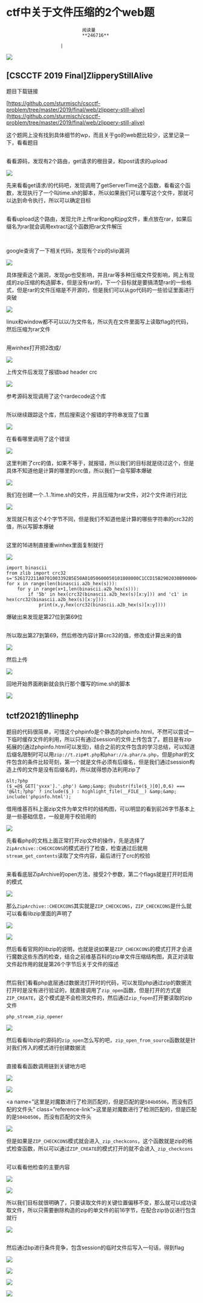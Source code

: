 
# ctf中关于文件压缩的2个web题


                                阅读量   
                                **246716**
                            
                        |
                        
                                                                                    



[![](https://p1.ssl.qhimg.com/t01bdc831b2c1ce0e3c.png)](https://p1.ssl.qhimg.com/t01bdc831b2c1ce0e3c.png)



## [CSCCTF 2019 Final]ZlipperyStillAlive

<a class="reference-link" name="%E9%A2%98%E7%9B%AE%E4%B8%8B%E8%BD%BD%E9%93%BE%E6%8E%A5"></a>题目下载链接

[https://github.com/sturmisch/cscctf-problem/tree/master/2019/final/web/zlippery-still-alive](https://github.com/sturmisch/cscctf-problem/tree/master/2019/final/web/zlippery-still-alive)

<a class="reference-link" name="%E8%BF%99%E4%B8%AA%E9%A2%98%E7%BD%91%E4%B8%8A%E6%B2%A1%E6%9C%89%E6%89%BE%E5%88%B0%E5%85%B7%E4%BD%93%E7%BB%86%E8%8A%82%E7%9A%84wp%EF%BC%8C%E8%80%8C%E4%B8%94%E5%85%B3%E4%BA%8Ego%E7%9A%84web%E9%A2%98%E6%AF%94%E8%BE%83%E5%B0%91%EF%BC%8C%E8%BF%99%E9%87%8C%E8%AE%B0%E5%BD%95%E4%B8%80%E4%B8%8B%EF%BC%8C%E7%9C%8B%E7%9C%8B%E9%A2%98%E7%9B%AE"></a>这个题网上没有找到具体细节的wp，而且关于go的web题比较少，这里记录一下，看看题目

[![](data:image/png;base64,iVBORw0KGgoAAAANSUhEUgAAAAEAAAABCAYAAAAfFcSJAAAAAXNSR0IArs4c6QAAAARnQU1BAACxjwv8YQUAAAAJcEhZcwAADsQAAA7EAZUrDhsAAAANSURBVBhXYzh8+PB/AAffA0nNPuCLAAAAAElFTkSuQmCC)](https://p1.ssl.qhimg.com/t016ed321b1828fa566.jpg)

<a class="reference-link" name="%E7%9C%8B%E7%9C%8B%E6%BA%90%E7%A0%81%EF%BC%8C%E5%8F%91%E7%8E%B0%E6%9C%892%E4%B8%AA%E8%B7%AF%E7%94%B1%EF%BC%8Cget%E8%AF%B7%E6%B1%82%E7%9A%84%E6%A0%B9%E7%9B%AE%E5%BD%95%EF%BC%8C%E5%92%8Cpost%E8%AF%B7%E6%B1%82%E7%9A%84upload"></a>看看源码，发现有2个路由，get请求的根目录，和post请求的upload

[![](https://p3.ssl.qhimg.com/t01e59971170e3658fc.jpg)](https://p3.ssl.qhimg.com/t01e59971170e3658fc.jpg)

<a class="reference-link" name="%E5%85%88%E6%9D%A5%E7%9C%8B%E7%9C%8Bget%E8%AF%B7%E6%B1%82/%E7%9A%84%E4%BB%A3%E7%A0%81%E5%90%A7%EF%BC%8C%E5%8F%91%E7%8E%B0%E8%B0%83%E7%94%A8%E4%BA%86getServerTime%E8%BF%99%E4%B8%AA%E5%87%BD%E6%95%B0%EF%BC%8C%E7%9C%8B%E7%9C%8B%E8%BF%99%E4%B8%AA%E5%87%BD%E6%95%B0%EF%BC%8C%E5%8F%91%E7%8E%B0%E6%89%A7%E8%A1%8C%E4%BA%86%E4%B8%80%E4%B8%AA%E5%8F%ABtime.sh%E7%9A%84%E8%84%9A%E6%9C%AC%EF%BC%8C%E6%89%80%E4%BB%A5%E5%A6%82%E6%9E%9C%E6%88%91%E4%BB%AC%E5%8F%AF%E4%BB%A5%E8%A6%86%E5%86%99%E8%BF%99%E4%B8%AA%E6%96%87%E4%BB%B6%EF%BC%8C%E9%82%A3%E5%B0%B1%E5%8F%AF%E4%BB%A5%E8%BE%BE%E5%88%B0%E5%91%BD%E4%BB%A4%E6%89%A7%E8%A1%8C%EF%BC%8C%E6%89%80%E4%BB%A5%E5%8F%AF%E4%BB%A5%E7%A1%AE%E5%AE%9A%E7%9B%AE%E6%A0%87"></a>先来看看get请求/的代码吧，发现调用了getServerTime这个函数，看看这个函数，发现执行了一个叫time.sh的脚本，所以如果我们可以覆写这个文件，那就可以达到命令执行，所以可以确定目标

[![](data:image/png;base64,iVBORw0KGgoAAAANSUhEUgAAAAEAAAABCAYAAAAfFcSJAAAAAXNSR0IArs4c6QAAAARnQU1BAACxjwv8YQUAAAAJcEhZcwAADsQAAA7EAZUrDhsAAAANSURBVBhXYzh8+PB/AAffA0nNPuCLAAAAAElFTkSuQmCC)](https://p0.ssl.qhimg.com/t017b55a89463d9cea6.jpg)

<a class="reference-link" name="%E7%9C%8B%E7%9C%8Bupload%E8%BF%99%E4%B8%AA%E8%B7%AF%E7%94%B1%EF%BC%8C%E5%8F%91%E7%8E%B0%E5%85%81%E8%AE%B8%E4%B8%8A%E4%BC%A0rar%E5%92%8Cpng%E5%92%8Cjpg%E6%96%87%E4%BB%B6%EF%BC%8C%E9%87%8D%E7%82%B9%E6%94%BE%E5%9C%A8rar%EF%BC%8C%E5%A6%82%E6%9E%9C%E5%90%8E%E7%BC%80%E5%90%8D%E4%B8%BArar%E5%B0%B1%E4%BC%9A%E8%B0%83%E7%94%A8extract%E8%BF%99%E4%B8%AA%E5%87%BD%E6%95%B0%E6%8A%8Arar%E6%96%87%E4%BB%B6%E8%A7%A3%E5%8E%8B"></a>看看upload这个路由，发现允许上传rar和png和jpg文件，重点放在rar，如果后缀名为rar就会调用extract这个函数把rar文件解压

[![](data:image/png;base64,iVBORw0KGgoAAAANSUhEUgAAAAEAAAABCAYAAAAfFcSJAAAAAXNSR0IArs4c6QAAAARnQU1BAACxjwv8YQUAAAAJcEhZcwAADsQAAA7EAZUrDhsAAAANSURBVBhXYzh8+PB/AAffA0nNPuCLAAAAAElFTkSuQmCC)](https://p0.ssl.qhimg.com/t01ec2479d73369bd86.jpg)

[![](data:image/png;base64,iVBORw0KGgoAAAANSUhEUgAAAAEAAAABCAYAAAAfFcSJAAAAAXNSR0IArs4c6QAAAARnQU1BAACxjwv8YQUAAAAJcEhZcwAADsQAAA7EAZUrDhsAAAANSURBVBhXYzh8+PB/AAffA0nNPuCLAAAAAElFTkSuQmCC)](https://p3.ssl.qhimg.com/t01716a4fb914839e53.jpg)

<a class="reference-link" name="google%E6%9F%A5%E8%AF%A2%E4%BA%86%E4%B8%80%E4%B8%8B%E7%9B%B8%E5%85%B3%E4%BB%A3%E7%A0%81%EF%BC%8C%E5%8F%91%E7%8E%B0%E6%9C%89%E4%B8%AAzip%E7%9A%84slip%E6%BC%8F%E6%B4%9E"></a>google查询了一下相关代码，发现有个zip的slip漏洞

[![](https://p1.ssl.qhimg.com/t01e53a6c41b1661ddc.jpg)](https://p1.ssl.qhimg.com/t01e53a6c41b1661ddc.jpg)

<a class="reference-link" name="%E5%85%B7%E4%BD%93%E6%90%9C%E7%B4%A2%E8%BF%99%E4%B8%AA%E6%BC%8F%E6%B4%9E%EF%BC%8C%E5%8F%91%E7%8E%B0go%E4%B9%9F%E5%8F%97%E5%BD%B1%E5%93%8D%EF%BC%8C%E5%B9%B6%E4%B8%94rar%E7%AD%89%E5%A4%9A%E7%A7%8D%E5%8E%8B%E7%BC%A9%E6%96%87%E4%BB%B6%E5%8F%97%E5%BD%B1%E5%93%8D%EF%BC%8C%E7%BD%91%E4%B8%8A%E6%9C%89%E7%8E%B0%E6%88%90%E7%9A%84zip%E5%8E%8B%E7%BC%A9%E7%9A%84%E6%9E%84%E9%80%A0%E8%84%9A%E6%9C%AC%EF%BC%8C%E4%BD%86%E6%98%AF%E6%B2%A1%E6%9C%89rar%E7%9A%84%EF%BC%8C%E4%B8%8B%E4%B8%80%E4%B8%AA%E7%9B%AE%E6%A0%87%E5%B0%B1%E6%98%AF%E8%A6%81%E6%90%9E%E6%B8%85%E6%A5%9Arar%E7%9A%84%E4%B8%80%E4%BA%9B%E6%A0%BC%E5%BC%8F%EF%BC%8C%E4%BD%86%E6%98%AFrar%E7%9A%84%E6%96%87%E4%BB%B6%E5%8E%8B%E7%BC%A9%E6%98%AF%E4%B8%8D%E5%BC%80%E6%BA%90%E7%9A%84%EF%BC%8C%E4%BD%86%E6%98%AF%E6%88%91%E4%BB%AC%E5%8F%AF%E4%BB%A5%E4%BB%8Ego%E4%BB%A3%E7%A0%81%E7%9A%84%E4%B8%80%E4%BA%9B%E9%AA%8C%E8%AF%81%E9%87%8C%E9%9D%A2%E8%BF%9B%E8%A1%8C%E7%AA%81%E7%A0%B4"></a>具体搜索这个漏洞，发现go也受影响，并且rar等多种压缩文件受影响，网上有现成的zip压缩的构造脚本，但是没有rar的，下一个目标就是要搞清楚rar的一些格式，但是rar的文件压缩是不开源的，但是我们可以从go代码的一些验证里面进行突破

[![](https://p5.ssl.qhimg.com/t01509f57994123daab.jpg)](https://p5.ssl.qhimg.com/t01509f57994123daab.jpg)

<a class="reference-link" name="linux%E5%92%8Cwindow%E9%83%BD%E4%B8%8D%E5%8F%AF%E4%BB%A5%E4%BB%A5/%E4%B8%BA%E6%96%87%E4%BB%B6%E5%90%8D%EF%BC%8C%E6%89%80%E4%BB%A5%E5%85%88%E5%9C%A8%E6%96%87%E4%BB%B6%E9%87%8C%E9%9D%A2%E5%86%99%E4%B8%8A%E8%AF%BB%E5%8F%96flag%E7%9A%84%E4%BB%A3%E7%A0%81%EF%BC%8C%E7%84%B6%E5%90%8E%E5%8E%8B%E7%BC%A9%E4%B8%BArar%E6%96%87%E4%BB%B6"></a>linux和window都不可以以/为文件名，所以先在文件里面写上读取flag的代码，然后压缩为rar文件

[![](data:image/png;base64,iVBORw0KGgoAAAANSUhEUgAAAAEAAAABCAYAAAAfFcSJAAAAAXNSR0IArs4c6QAAAARnQU1BAACxjwv8YQUAAAAJcEhZcwAADsQAAA7EAZUrDhsAAAANSURBVBhXYzh8+PB/AAffA0nNPuCLAAAAAElFTkSuQmCC)](https://p1.ssl.qhimg.com/t01f1b3fe85a798d448.jpg)

<a class="reference-link" name="%E7%94%A8winhex%E6%89%93%E5%BC%80%E6%8A%8A2%E6%94%B9%E6%88%90/"></a>用winhex打开把2改成/

[![](https://p5.ssl.qhimg.com/t01fd386cd622ca4208.jpg)](https://p5.ssl.qhimg.com/t01fd386cd622ca4208.jpg)

<a class="reference-link" name="%E4%B8%8A%E4%BC%A0%E6%96%87%E4%BB%B6%E5%90%8E%E5%8F%91%E7%8E%B0%E4%BA%86%E6%8A%A5%E9%94%99bad%20header%20crc"></a>上传文件后发现了报错bad header crc

[![](https://p0.ssl.qhimg.com/t01aae215ad5a098e74.jpg)](https://p0.ssl.qhimg.com/t01aae215ad5a098e74.jpg)

<a class="reference-link" name="%E5%8F%82%E8%80%83%E6%BA%90%E7%A0%81%E5%8F%91%E7%8E%B0%E8%B0%83%E7%94%A8%E4%BA%86%E8%BF%99%E4%B8%AArardecode%E8%BF%99%E4%B8%AA%E5%BA%93"></a>参考源码发现调用了这个rardecode这个库

[![](data:image/png;base64,iVBORw0KGgoAAAANSUhEUgAAAAEAAAABCAYAAAAfFcSJAAAAAXNSR0IArs4c6QAAAARnQU1BAACxjwv8YQUAAAAJcEhZcwAADsQAAA7EAZUrDhsAAAANSURBVBhXYzh8+PB/AAffA0nNPuCLAAAAAElFTkSuQmCC)](https://p3.ssl.qhimg.com/t014845ff1baec32d82.jpg)

<a class="reference-link" name="%E6%89%80%E4%BB%A5%E7%BB%A7%E7%BB%AD%E8%B7%9F%E8%B8%AA%E8%BF%99%E4%B8%AA%E5%BA%93%EF%BC%8C%E7%84%B6%E5%90%8E%E6%90%9C%E7%B4%A2%E8%BF%99%E4%B8%AA%E6%8A%A5%E9%94%99%E7%9A%84%E5%AD%97%E7%AC%A6%E4%B8%B2%E5%8F%91%E7%8E%B0%E4%BA%86%E4%BD%8D%E7%BD%AE"></a>所以继续跟踪这个库，然后搜索这个报错的字符串发现了位置

[![](https://p5.ssl.qhimg.com/t014614d88d22dd6043.jpg)](https://p5.ssl.qhimg.com/t014614d88d22dd6043.jpg)

<a class="reference-link" name="%E5%9C%A8%E7%9C%8B%E7%9C%8B%E5%93%AA%E9%87%8C%E8%B0%83%E7%94%A8%E4%BA%86%E8%BF%99%E4%B8%AA%E9%94%99%E8%AF%AF"></a>在看看哪里调用了这个错误

[![](https://p3.ssl.qhimg.com/t01905f8d6ae365ff85.jpg)](https://p3.ssl.qhimg.com/t01905f8d6ae365ff85.jpg)

<a class="reference-link" name="%E8%BF%99%E9%87%8C%E5%88%A4%E6%96%AD%E4%BA%86crc%E7%9A%84%E5%80%BC%EF%BC%8C%E5%A6%82%E6%9E%9C%E4%B8%8D%E7%AD%89%E4%BA%8E%EF%BC%8C%E5%B0%B1%E6%8A%A5%E9%94%99%EF%BC%8C%E6%89%80%E4%BB%A5%E6%88%91%E4%BB%AC%E7%9A%84%E7%9B%AE%E6%A0%87%E5%B0%B1%E6%98%AF%E7%BB%95%E8%BF%87%E8%BF%99%E4%B8%AA%EF%BC%8C%E4%BD%86%E6%98%AF%E5%85%B7%E4%BD%93%E4%B8%8D%E7%9F%A5%E9%81%93%E4%BB%96%E6%98%AF%E8%AE%A1%E7%AE%97%E7%9A%84%E5%93%AA%E9%87%8C%E7%9A%84crc%E5%80%BC%EF%BC%8C%E6%89%80%E4%BB%A5%E6%88%91%E4%BB%AC%E4%B8%80%E4%BC%9A%E5%86%99%E8%84%9A%E6%9C%AC%E7%88%86%E7%A0%B4"></a>这里判断了crc的值，如果不等于，就报错，所以我们的目标就是绕过这个，但是具体不知道他是计算的哪里的crc值，所以我们一会写脚本爆破

[![](https://p3.ssl.qhimg.com/t01ac94f9579177d031.jpg)](https://p3.ssl.qhimg.com/t01ac94f9579177d031.jpg)

<a class="reference-link" name="%E6%88%91%E4%BB%AC%E5%9C%A8%E5%88%9B%E5%BB%BA%E4%B8%80%E4%B8%AA..1..1time.sh%E7%9A%84%E6%96%87%E4%BB%B6%EF%BC%8C%E5%B9%B6%E4%B8%94%E5%8E%8B%E7%BC%A9%E4%B8%BArar%E6%96%87%E4%BB%B6%EF%BC%8C%E5%AF%B92%E4%B8%AA%E6%96%87%E4%BB%B6%E8%BF%9B%E8%A1%8C%E5%AF%B9%E6%AF%94"></a>我们在创建一个..1..1time.sh的文件，并且压缩为rar文件，对2个文件进行对比

[![](https://p5.ssl.qhimg.com/t01772d3b7f80dc355c.jpg)](https://p5.ssl.qhimg.com/t01772d3b7f80dc355c.jpg)

<a class="reference-link" name="%E5%8F%91%E7%8E%B0%E5%B0%B1%E5%8F%AA%E6%9C%89%E8%BF%99%E4%B8%AA4%E4%B8%AA%E5%AD%97%E8%8A%82%E4%B8%8D%E5%90%8C%EF%BC%8C%E4%BD%86%E6%98%AF%E6%88%91%E4%BB%AC%E4%B8%8D%E7%9F%A5%E9%81%93%E4%BB%96%E6%98%AF%E8%AE%A1%E7%AE%97%E7%9A%84%E5%93%AA%E4%BA%9B%E5%AD%97%E7%AC%A6%E4%B8%B2%E7%9A%84crc32%E7%9A%84%E5%80%BC%EF%BC%8C%E6%89%80%E4%BB%A5%E5%86%99%E8%84%9A%E6%9C%AC%E7%88%86%E7%A0%B4"></a>发现就只有这个4个字节不同，但是我们不知道他是计算的哪些字符串的crc32的值，所以写脚本爆破

[![](data:image/png;base64,iVBORw0KGgoAAAANSUhEUgAAAAEAAAABCAYAAAAfFcSJAAAAAXNSR0IArs4c6QAAAARnQU1BAACxjwv8YQUAAAAJcEhZcwAADsQAAA7EAZUrDhsAAAANSURBVBhXYzh8+PB/AAffA0nNPuCLAAAAAElFTkSuQmCC)](https://p2.ssl.qhimg.com/t01eecef0c29a93467c.jpg)

<a class="reference-link" name="%E8%BF%99%E9%87%8C%E7%9A%8416%E8%BF%9B%E5%88%B6%E7%9B%B4%E6%8E%A5%E9%87%8Dwinhex%E9%87%8C%E9%9D%A2%E5%A4%8D%E5%88%B6%E5%B0%B1%E8%A1%8C"></a>这里的16进制直接重winhex里面复制就行

[![](https://p1.ssl.qhimg.com/t0186f87968b707deba.jpg)](https://p1.ssl.qhimg.com/t0186f87968b707deba.jpg)

```
import binascii
from zlib import crc32
s='526172211A0701003392B5E50A01050600050101808000C1CCD15B2902030B900004900020E57A05988000000D2E2E312E2E3174696D652E73680A0302A5263B1FFA2BD601746163202F6574632F7370617274616E1D77565103050400'
for x in range(len(binascii.a2b_hex(s))):
    for y in range(x+1,len(binascii.a2b_hex(s))):
        if '5b' in hex(crc32(binascii.a2b_hex(s)[x:y])) and 'c1' in hex(crc32(binascii.a2b_hex(s)[x:y])):
            print(x,y,hex(crc32(binascii.a2b_hex(s)[x:y])))
```

<a class="reference-link" name="%E7%88%86%E7%A0%B4%E5%87%BA%E6%9D%A5%E5%8F%91%E7%8E%B0%E6%98%AF%E7%AC%AC27%E4%BD%8D%E5%88%B0%E7%AC%AC69%E4%BD%8D"></a>爆破出来发现是第27位到第69位

[![](data:image/png;base64,iVBORw0KGgoAAAANSUhEUgAAAAEAAAABCAYAAAAfFcSJAAAAAXNSR0IArs4c6QAAAARnQU1BAACxjwv8YQUAAAAJcEhZcwAADsQAAA7EAZUrDhsAAAANSURBVBhXYzh8+PB/AAffA0nNPuCLAAAAAElFTkSuQmCC)](https://p5.ssl.qhimg.com/t015f2d24dfa5e4f92f.jpg)

<a class="reference-link" name="%E6%89%80%E4%BB%A5%E5%8F%96%E5%87%BA%E7%AC%AC27%E5%88%B0%E7%AC%AC69%EF%BC%8C%E7%84%B6%E5%90%8E%E4%BF%AE%E6%94%B9%E5%86%85%E5%AE%B9%E8%AE%A1%E7%AE%97crc32%E7%9A%84%E5%80%BC%EF%BC%8C%E4%BF%AE%E6%94%B9%E6%88%90%E8%AE%A1%E7%AE%97%E5%87%BA%E6%9D%A5%E7%9A%84%E5%80%BC"></a>所以取出第27到第69，然后修改内容计算crc32的值，修改成计算出来的值

[![](https://p3.ssl.qhimg.com/t0126569b30ab831a84.jpg)](https://p3.ssl.qhimg.com/t0126569b30ab831a84.jpg)

<a class="reference-link" name="%E7%84%B6%E5%90%8E%E4%B8%8A%E4%BC%A0"></a>然后上传

[![](https://p2.ssl.qhimg.com/t01ba8a5abf366f222d.jpg)](https://p2.ssl.qhimg.com/t01ba8a5abf366f222d.jpg)

<a class="reference-link" name="%E5%9B%9E%E5%9C%B0%E5%BC%80%E5%A7%8B%E7%95%8C%E9%9D%A2%E5%88%B7%E6%96%B0%E5%B0%B1%E4%BC%9A%E6%89%A7%E8%A1%8C%E9%82%A3%E4%B8%AA%E8%A6%86%E5%86%99%E7%9A%84time.sh%E7%9A%84%E8%84%9A%E6%9C%AC"></a>回地开始界面刷新就会执行那个覆写的time.sh的脚本

[![](https://p5.ssl.qhimg.com/t01e89bcd4219d8c6bc.jpg)](https://p5.ssl.qhimg.com/t01e89bcd4219d8c6bc.jpg)



## tctf2021的1linephp

题目的代码很简单，可惜这个phpinfo是个静态的phpinfo.html，不然可以尝试一下临时缓存文件的利用，所以只有通过session的文件上传包含了。题目是有zip拓展的(通过phpinfo.html可以发现)，结合之前的文件包含的学习总结，可以知道后缀名限制时可以用`zip://t.zip#t.php`和`phar://a.phar/a.php`，但是phar的文件包含的条件比较苛刻，第一个就是文件必须有后缀名，但是我们通过session构造上传的文件是没有后缀名的，所以就得想办法利用zip了

```
&lt;?php
($_=@$_GET['yxxx'].'.php') &amp;&amp; @substr(file($_)[0],0,6) === '@&lt;?php' ? include($_) : highlight_file(__FILE__) &amp;&amp; include('phpinfo.html');
```

<a class="reference-link" name="%E5%80%9F%E7%94%A8%E7%BB%B4%E5%9F%BA%E7%99%BE%E7%A7%91%E4%B8%8A%E9%9D%A2zip%E6%96%87%E4%BB%B6%E4%B8%BA%E5%8D%95%E6%96%87%E4%BB%B6%E6%97%B6%E7%9A%84%E7%BB%93%E6%9E%84%E5%9B%BE%EF%BC%8C%E5%8F%AF%E4%BB%A5%E6%98%8E%E6%98%BE%E7%9A%84%E7%9C%8B%E5%88%B0%E5%89%8D26%E5%AD%97%E8%8A%82%E5%9F%BA%E6%9C%AC%E4%B8%8A%E6%98%AF%E4%B8%80%E4%BA%9B%E5%9F%BA%E7%A1%80%E4%BF%A1%E6%81%AF%EF%BC%8C%E4%B8%80%E8%88%AC%E6%98%AF%E7%94%A8%E4%BA%8E%E6%A0%A1%E9%AA%8C%E7%94%A8%E7%9A%84"></a>借用维基百科上面zip文件为单文件时的结构图，可以明显的看到前26字节基本上是一些基础信息，一般是用于校验用的

[![](https://p1.ssl.qhimg.com/t01f857e12ff3924e39.png)](https://p1.ssl.qhimg.com/t01f857e12ff3924e39.png)

先看看php的文档上面正常打开zip文件的操作，先是选择了`ZipArchive::CHECKCONS`的模式进行了检查，检查通过后就用`stream_get_contents`读取了文件内容，最后进行了crc的校验

[![](data:image/png;base64,iVBORw0KGgoAAAANSUhEUgAAAAEAAAABCAYAAAAfFcSJAAAAAXNSR0IArs4c6QAAAARnQU1BAACxjwv8YQUAAAAJcEhZcwAADsQAAA7EAZUrDhsAAAANSURBVBhXYzh8+PB/AAffA0nNPuCLAAAAAElFTkSuQmCC)](https://p0.ssl.qhimg.com/t01297fe7064feed5c6.png)

<a class="reference-link" name="%E6%9D%A5%E7%9C%8B%E7%9C%8B%E5%BA%95%E5%B1%82ZipArchive%E7%9A%84open%E6%96%B9%E6%B3%95%EF%BC%8C%E6%8E%A5%E5%8F%972%E4%B8%AA%E5%8F%82%E6%95%B0%EF%BC%8C%E7%AC%AC%E4%BA%8C%E4%B8%AAflags%E5%B0%B1%E6%98%AF%E6%89%93%E5%BC%80%E6%97%B6%E5%90%AF%E7%94%A8%E7%9A%84%E6%A8%A1%E5%BC%8F"></a>来看看底层ZipArchive的open方法，接受2个参数，第二个flags就是打开时启用的模式

[![](https://p5.ssl.qhimg.com/t019e598deefb09a746.png)](https://p5.ssl.qhimg.com/t019e598deefb09a746.png)

那么`ZipArchive::CHECKCONS`其实就是`ZIP_CHECKCONS`，`ZIP_CHECKCONS`是什么就可以看看libzip里面的声明了

[![](https://p5.ssl.qhimg.com/t017593fbb33ca781e9.png)](https://p5.ssl.qhimg.com/t017593fbb33ca781e9.png)

[![](https://p0.ssl.qhimg.com/t01e1ee5fb8d57439d6.png)](https://p0.ssl.qhimg.com/t01e1ee5fb8d57439d6.png)

然后看看官网的libzip的说明，也就是说如果是`ZIP_CHECKCONS`的模式打开才会进行魔数这些东西的检查，结合之前维基百科的zip单文件压缩结构图，真正对读取文件起作用的就是第26个字节后关于文件的描述

[![](data:image/png;base64,iVBORw0KGgoAAAANSUhEUgAAAAEAAAABCAYAAAAfFcSJAAAAAXNSR0IArs4c6QAAAARnQU1BAACxjwv8YQUAAAAJcEhZcwAADsQAAA7EAZUrDhsAAAANSURBVBhXYzh8+PB/AAffA0nNPuCLAAAAAElFTkSuQmCC)](https://p1.ssl.qhimg.com/t0105c10120546c3e99.png)

然后我们看看php底层通过数据流打开时的代码，可以发现php通过zip的数据流打开时是没有进行验证的，就直接调用了`zip_open`函数，但是打开的方式是`ZIP_CREATE`，这个模式是不会检测文件的，然后通过`zip_fopen`打开要读取的zip文件

`php_stream_zip_opener`

[![](https://p2.ssl.qhimg.com/t01ecc52b9c7291a588.png)](https://p2.ssl.qhimg.com/t01ecc52b9c7291a588.png)

然后看看libzip的源码的`zip_open`怎么写的吧，`zip_open_from_source`函数就是针对我们传入的模式进行创建数据流

[![](data:image/png;base64,iVBORw0KGgoAAAANSUhEUgAAAAEAAAABCAYAAAAfFcSJAAAAAXNSR0IArs4c6QAAAARnQU1BAACxjwv8YQUAAAAJcEhZcwAADsQAAA7EAZUrDhsAAAANSURBVBhXYzh8+PB/AAffA0nNPuCLAAAAAElFTkSuQmCC)](https://p4.ssl.qhimg.com/t013ee67c214eea5e73.png)

<a class="reference-link" name="%E7%9B%B4%E6%8E%A5%E7%9C%8B%E7%9C%8B%E5%87%BD%E6%95%B0%E8%B0%83%E7%94%A8%E9%93%BE%E5%88%B0%E5%85%B3%E9%94%AE%E5%9C%B0%E6%96%B9%E5%90%A7"></a>直接看看函数调用链到关键地方吧

[![](https://p4.ssl.qhimg.com/t0117eeb0333ffa3207.png)](https://p4.ssl.qhimg.com/t0117eeb0333ffa3207.png)

[![](https://p5.ssl.qhimg.com/t0134dd3bbf29dac96c.png)](https://p5.ssl.qhimg.com/t0134dd3bbf29dac96c.png)

&lt;a name=”这里是对魔数进行了检测匹配的，但是匹配的是`504b0506`，而没有匹配的文件头” class=”reference-link”&gt;这里是对魔数进行了检测匹配的，但是匹配的是`504b0506`，而没有匹配的文件头

[![](https://p2.ssl.qhimg.com/t01570d1fe63a888746.png)](https://p2.ssl.qhimg.com/t01570d1fe63a888746.png)

但是如果是`ZIP_CHECKCONS`模式就会进入`_zip_checkcons`，这个函数就是zip的格式检查函数，所以可以通过`ZIP_CREATE`的模式打开的就不会进入`_zip_checkcons`

[![](data:image/png;base64,iVBORw0KGgoAAAANSUhEUgAAAAEAAAABCAYAAAAfFcSJAAAAAXNSR0IArs4c6QAAAARnQU1BAACxjwv8YQUAAAAJcEhZcwAADsQAAA7EAZUrDhsAAAANSURBVBhXYzh8+PB/AAffA0nNPuCLAAAAAElFTkSuQmCC)](https://p4.ssl.qhimg.com/t01416ac17e9d2bacec.png)

<a class="reference-link" name="%E5%8F%AF%E4%BB%A5%E7%9C%8B%E7%9C%8B%E4%BB%96%E6%A3%80%E6%9F%A5%E7%9A%84%E4%B8%BB%E8%A6%81%E5%86%85%E5%AE%B9"></a>可以看看他检查的主要内容

[![](https://p0.ssl.qhimg.com/t017f0844bdcf648f59.png)](https://p0.ssl.qhimg.com/t017f0844bdcf648f59.png)

[![](https://p2.ssl.qhimg.com/t01a80a851ee9e67349.png)](https://p2.ssl.qhimg.com/t01a80a851ee9e67349.png)

<a class="reference-link" name="%E6%89%80%E4%BB%A5%E6%88%91%E4%BB%AC%E7%9B%AE%E6%A0%87%E5%B0%B1%E5%BE%88%E6%98%8E%E7%A1%AE%E4%BA%86%EF%BC%8C%E5%8F%AA%E8%A6%81%E8%AF%BB%E5%8F%96%E6%96%87%E4%BB%B6%E7%9A%84%E5%85%B3%E9%94%AE%E4%BD%8D%E7%BD%AE%E5%81%8F%E7%A7%BB%E4%B8%8D%E5%8F%98%EF%BC%8C%E9%82%A3%E4%B9%88%E5%B0%B1%E5%8F%AF%E4%BB%A5%E6%88%90%E5%8A%9F%E8%AF%BB%E5%8F%96%E6%96%87%E4%BB%B6%EF%BC%8C%E6%89%80%E4%BB%A5%E5%8F%AA%E9%9C%80%E8%A6%81%E5%88%A0%E9%99%A4%E6%9E%84%E9%80%A0%E7%9A%84zip%E7%9A%84%E5%8D%95%E6%96%87%E4%BB%B6%E7%9A%84%E5%89%8D16%E5%AD%97%E8%8A%82%EF%BC%8C%E5%9C%A8%E9%85%8D%E5%90%88zip%E5%8D%8F%E8%AE%AE%E8%BF%9B%E8%A1%8C%E5%8C%85%E5%90%AB%E5%B0%B1%E8%A1%8C"></a>所以我们目标就很明确了，只要读取文件的关键位置偏移不变，那么就可以成功读取文件，所以只需要删除构造的zip的单文件的前16字节，在配合zip协议进行包含就行

[![](https://p3.ssl.qhimg.com/t01c4fcbf534d693ef0.png)](https://p3.ssl.qhimg.com/t01c4fcbf534d693ef0.png)

[![](data:image/png;base64,iVBORw0KGgoAAAANSUhEUgAAAAEAAAABCAYAAAAfFcSJAAAAAXNSR0IArs4c6QAAAARnQU1BAACxjwv8YQUAAAAJcEhZcwAADsQAAA7EAZUrDhsAAAANSURBVBhXYzh8+PB/AAffA0nNPuCLAAAAAElFTkSuQmCC)](https://p3.ssl.qhimg.com/t01f5e0b3d120d34756.png)

<a class="reference-link" name="%E7%84%B6%E5%90%8E%E9%80%9A%E8%BF%87bp%E8%BF%9B%E8%A1%8C%E6%9D%A1%E4%BB%B6%E7%AB%9E%E4%BA%89%EF%BC%8C%E5%8C%85%E5%90%ABsession%E7%9A%84%E4%B8%B4%E6%97%B6%E6%96%87%E4%BB%B6%E5%90%8E%E5%86%99%E5%85%A5%E4%B8%80%E5%8F%A5%E8%AF%9D%EF%BC%8C%E5%BE%97%E5%88%B0flag"></a>然后通过bp进行条件竞争，包含session的临时文件后写入一句话，得到flag

[![](https://p2.ssl.qhimg.com/t01e10cfebd94698b3d.png)](https://p2.ssl.qhimg.com/t01e10cfebd94698b3d.png)

[![](https://p4.ssl.qhimg.com/t017a77d9a277a40086.png)](https://p4.ssl.qhimg.com/t017a77d9a277a40086.png)

[![](https://p3.ssl.qhimg.com/t01ab7e344508331b80.png)](https://p3.ssl.qhimg.com/t01ab7e344508331b80.png)

[![](https://p5.ssl.qhimg.com/t013fdcab3bf14ce53e.png)](https://p5.ssl.qhimg.com/t013fdcab3bf14ce53e.png)
